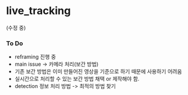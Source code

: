 # live_tracking
(수정 중)

### To Do
+ reframing 진행 중
+ main issue -> 카메라 처리(보간 방법)
+ 기존 보간 방법은 이미 만들어진 영상을 기준으로 하기 때문에 사용하기 어려움
+ 실시간으로 처리할 수 있는 보간 방법 채택 or 제작해야 함.
+ detection 정보 처리 방법 -> 최적의 방법 찾기
